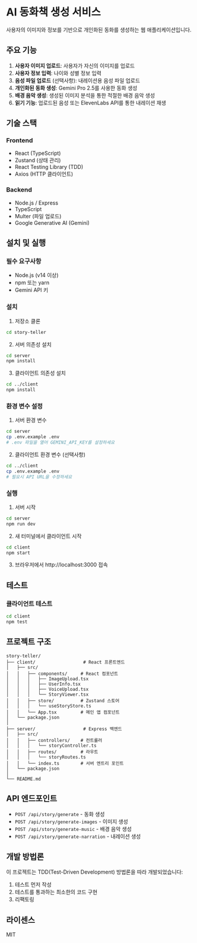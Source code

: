 # AI 동화책 생성 서비스

사용자의 이미지와 정보를 기반으로 개인화된 동화를 생성하는 웹 애플리케이션입니다.

## 주요 기능

1. **사용자 이미지 업로드**: 사용자가 자신의 이미지를 업로드
2. **사용자 정보 입력**: 나이와 성별 정보 입력
3. **음성 파일 업로드** (선택사항): 내레이션용 음성 파일 업로드
4. **개인화된 동화 생성**: Gemini Pro 2.5를 사용한 동화 생성
5. **배경 음악 생성**: 생성된 이미지 분석을 통한 적절한 배경 음악 생성
6. **읽기 기능**: 업로드된 음성 또는 ElevenLabs API를 통한 내레이션 재생

## 기술 스택

### Frontend
- React (TypeScript)
- Zustand (상태 관리)
- React Testing Library (TDD)
- Axios (HTTP 클라이언트)

### Backend
- Node.js / Express
- TypeScript
- Multer (파일 업로드)
- Google Generative AI (Gemini)

## 설치 및 실행

### 필수 요구사항
- Node.js (v14 이상)
- npm 또는 yarn
- Gemini API 키

### 설치

1. 저장소 클론
```bash
cd story-teller
```

2. 서버 의존성 설치
```bash
cd server
npm install
```

3. 클라이언트 의존성 설치
```bash
cd ../client
npm install
```

### 환경 변수 설정

1. 서버 환경 변수
```bash
cd server
cp .env.example .env
# .env 파일을 열어 GEMINI_API_KEY를 설정하세요
```

2. 클라이언트 환경 변수 (선택사항)
```bash
cd ../client
cp .env.example .env
# 필요시 API URL을 수정하세요
```

### 실행

1. 서버 시작
```bash
cd server
npm run dev
```

2. 새 터미널에서 클라이언트 시작
```bash
cd client
npm start
```

3. 브라우저에서 http://localhost:3000 접속

## 테스트

### 클라이언트 테스트
```bash
cd client
npm test
```

## 프로젝트 구조

```
story-teller/
├── client/                  # React 프론트엔드
│   ├── src/
│   │   ├── components/     # React 컴포넌트
│   │   │   ├── ImageUpload.tsx
│   │   │   ├── UserInfo.tsx
│   │   │   ├── VoiceUpload.tsx
│   │   │   └── StoryViewer.tsx
│   │   ├── store/          # Zustand 스토어
│   │   │   └── useStoryStore.ts
│   │   └── App.tsx         # 메인 앱 컴포넌트
│   └── package.json
│
├── server/                  # Express 백엔드
│   ├── src/
│   │   ├── controllers/    # 컨트롤러
│   │   │   └── storyController.ts
│   │   ├── routes/         # 라우트
│   │   │   └── storyRoutes.ts
│   │   └── index.ts        # 서버 엔트리 포인트
│   └── package.json
│
└── README.md
```

## API 엔드포인트

- `POST /api/story/generate` - 동화 생성
- `POST /api/story/generate-images` - 이미지 생성
- `POST /api/story/generate-music` - 배경 음악 생성
- `POST /api/story/generate-narration` - 내레이션 생성

## 개발 방법론

이 프로젝트는 TDD(Test-Driven Development) 방법론을 따라 개발되었습니다:
1. 테스트 먼저 작성
2. 테스트를 통과하는 최소한의 코드 구현
3. 리팩토링

## 라이센스

MIT